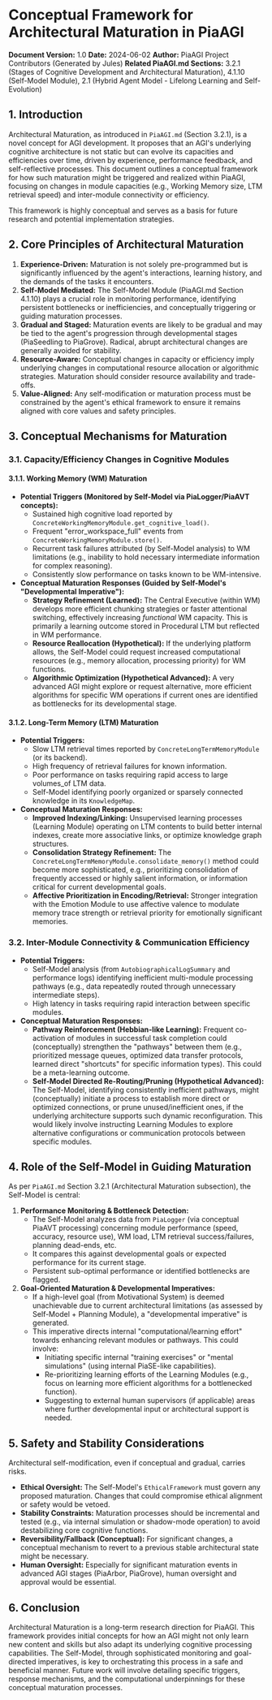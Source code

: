 # Conceptual Framework for Architectural Maturation in PiaAGI

**Document Version:** 1.0
**Date:** 2024-06-02
**Author:** PiaAGI Project Contributors (Generated by Jules)
**Related PiaAGI.md Sections:** 3.2.1 (Stages of Cognitive Development and Architectural Maturation), 4.1.10 (Self-Model Module), 2.1 (Hybrid Agent Model - Lifelong Learning and Self-Evolution)

## 1. Introduction

Architectural Maturation, as introduced in `PiaAGI.md` (Section 3.2.1), is a novel concept for AGI development. It proposes that an AGI's underlying cognitive architecture is not static but can evolve its capacities and efficiencies over time, driven by experience, performance feedback, and self-reflective processes. This document outlines a conceptual framework for how such maturation might be triggered and realized within PiaAGI, focusing on changes in module capacities (e.g., Working Memory size, LTM retrieval speed) and inter-module connectivity or efficiency.

This framework is highly conceptual and serves as a basis for future research and potential implementation strategies.

## 2. Core Principles of Architectural Maturation

1.  **Experience-Driven:** Maturation is not solely pre-programmed but is significantly influenced by the agent's interactions, learning history, and the demands of the tasks it encounters.
2.  **Self-Model Mediated:** The Self-Model Module (PiaAGI.md Section 4.1.10) plays a crucial role in monitoring performance, identifying persistent bottlenecks or inefficiencies, and conceptually triggering or guiding maturation processes.
3.  **Gradual and Staged:** Maturation events are likely to be gradual and may be tied to the agent's progression through developmental stages (PiaSeedling to PiaGrove). Radical, abrupt architectural changes are generally avoided for stability.
4.  **Resource-Aware:** Conceptual changes in capacity or efficiency imply underlying changes in computational resource allocation or algorithmic strategies. Maturation should consider resource availability and trade-offs.
5.  **Value-Aligned:** Any self-modification or maturation process must be constrained by the agent's ethical framework to ensure it remains aligned with core values and safety principles.

## 3. Conceptual Mechanisms for Maturation

### 3.1. Capacity/Efficiency Changes in Cognitive Modules

#### 3.1.1. Working Memory (WM) Maturation
*   **Potential Triggers (Monitored by Self-Model via PiaLogger/PiaAVT concepts):**
    *   Sustained high cognitive load reported by `ConcreteWorkingMemoryModule.get_cognitive_load()`.
    *   Frequent "error_workspace_full" events from `ConcreteWorkingMemoryModule.store()`.
    *   Recurrent task failures attributed (by Self-Model analysis) to WM limitations (e.g., inability to hold necessary intermediate information for complex reasoning).
    *   Consistently slow performance on tasks known to be WM-intensive.
*   **Conceptual Maturation Responses (Guided by Self-Model's "Developmental Imperative"):**
    *   **Strategy Refinement (Learned):** The Central Executive (within WM) develops more efficient chunking strategies or faster attentional switching, effectively increasing *functional* WM capacity. This is primarily a learning outcome stored in Procedural LTM but reflected in WM performance.
    *   **Resource Reallocation (Hypothetical):** If the underlying platform allows, the Self-Model could request increased computational resources (e.g., memory allocation, processing priority) for WM functions.
    *   **Algorithmic Optimization (Hypothetical Advanced):** A very advanced AGI might explore or request alternative, more efficient algorithms for specific WM operations if current ones are identified as bottlenecks for its developmental stage.

#### 3.1.2. Long-Term Memory (LTM) Maturation
*   **Potential Triggers:**
    *   Slow LTM retrieval times reported by `ConcreteLongTermMemoryModule` (or its backend).
    *   High frequency of retrieval failures for known information.
    *   Poor performance on tasks requiring rapid access to large volumes_of LTM data.
    *   Self-Model identifying poorly organized or sparsely connected knowledge in its `KnowledgeMap`.
*   **Conceptual Maturation Responses:**
    *   **Improved Indexing/Linking:** Unsupervised learning processes (Learning Module) operating on LTM contents to build better internal indexes, create more associative links, or optimize knowledge graph structures.
    *   **Consolidation Strategy Refinement:** The `ConcreteLongTermMemoryModule.consolidate_memory()` method could become more sophisticated, e.g., prioritizing consolidation of frequently accessed or highly salient information, or information critical for current developmental goals.
    *   **Affective Prioritization in Encoding/Retrieval:** Stronger integration with the Emotion Module to use affective valence to modulate memory trace strength or retrieval priority for emotionally significant memories.

### 3.2. Inter-Module Connectivity & Communication Efficiency

*   **Potential Triggers:**
    *   Self-Model analysis (from `AutobiographicalLogSummary` and performance logs) identifying inefficient multi-module processing pathways (e.g., data repeatedly routed through unnecessary intermediate steps).
    *   High latency in tasks requiring rapid interaction between specific modules.
*   **Conceptual Maturation Responses:**
    *   **Pathway Reinforcement (Hebbian-like Learning):** Frequent co-activation of modules in successful task completion could (conceptually) strengthen the "pathways" between them (e.g., prioritized message queues, optimized data transfer protocols, learned direct "shortcuts" for specific information types). This could be a meta-learning outcome.
    *   **Self-Model Directed Re-Routing/Pruning (Hypothetical Advanced):** The Self-Model, identifying consistently inefficient pathways, might (conceptually) initiate a process to establish more direct or optimized connections, or prune unused/inefficient ones, if the underlying architecture supports such dynamic reconfiguration. This would likely involve instructing Learning Modules to explore alternative configurations or communication protocols between specific modules.

## 4. Role of the Self-Model in Guiding Maturation

As per `PiaAGI.md` Section 3.2.1 (Architectural Maturation subsection), the Self-Model is central:

1.  **Performance Monitoring & Bottleneck Detection:**
    *   The Self-Model analyzes data from `PiaLogger` (via conceptual PiaAVT processing) concerning module performance (speed, accuracy, resource use), WM load, LTM retrieval success/failures, planning dead-ends, etc.
    *   It compares this against developmental goals or expected performance for its current stage.
    *   Persistent sub-optimal performance or identified bottlenecks are flagged.
2.  **Goal-Oriented Maturation & Developmental Imperatives:**
    *   If a high-level goal (from Motivational System) is deemed unachievable due to current architectural limitations (as assessed by Self-Model + Planning Module), a "developmental imperative" is generated.
    *   This imperative directs internal "computational/learning effort" towards enhancing relevant modules or pathways. This could involve:
        *   Initiating specific internal "training exercises" or "mental simulations" (using internal PiaSE-like capabilities).
        *   Re-prioritizing learning efforts of the Learning Modules (e.g., focus on learning more efficient algorithms for a bottlenecked function).
        *   Suggesting to external human supervisors (if applicable) areas where further developmental input or architectural support is needed.

## 5. Safety and Stability Considerations

Architectural self-modification, even if conceptual and gradual, carries risks.
*   **Ethical Oversight:** The Self-Model's `EthicalFramework` must govern any proposed maturation. Changes that could compromise ethical alignment or safety would be vetoed.
*   **Stability Constraints:** Maturation processes should be incremental and tested (e.g., via internal simulation or shadow-mode operation) to avoid destabilizing core cognitive functions.
*   **Reversibility/Fallback (Conceptual):** For significant changes, a conceptual mechanism to revert to a previous stable architectural state might be necessary.
*   **Human Oversight:** Especially for significant maturation events in advanced AGI stages (PiaArbor, PiaGrove), human oversight and approval would be essential.

## 6. Conclusion

Architectural Maturation is a long-term research direction for PiaAGI. This framework provides initial concepts for how an AGI might not only learn new content and skills but also adapt its underlying cognitive processing capabilities. The Self-Model, through sophisticated monitoring and goal-directed imperatives, is key to orchestrating this process in a safe and beneficial manner. Future work will involve detailing specific triggers, response mechanisms, and the computational underpinnings for these conceptual maturation processes.
